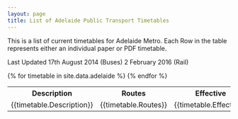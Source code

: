 ```yaml
---
layout: page
title: List of Adelaide Public Transport Timetables
---
```


This is a list of current timetables for Adelaide Metro. Each Row
in the table represents either an individual paper or PDF timetable.

Last Updated 17th August 2014 (Buses) 2 February 2016 (Rail)

<table>
<tbody>
<tr>
<th style="align:left">Description</td>
<th style="align:left">Routes</td>
<th>Effective</td>
<th>Revision Number</td>
<th>Revision Date</td>
</tr>
{% for timetable in site.data.adelaide %}
<tr>
<td style="align:left">{{timetable.Description}}</td>
<td style="align:left">{{timetable.Routes}}</td>
<td>{{timetable.Effective}}</td>
<td>{{timetable.RevNumber}}</td>
<td>{{timetable.RevDate}}</td>
</tr>
{% endfor %}
</tbody>
</table>
